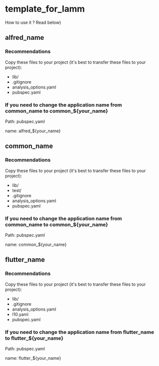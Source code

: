 # template_for_lamm

How to use it ? Read below)

## alfred_name

### Recommendations

Copy these files to your project (it's best to transfer these files to your project):
- lib/
- .gitignore
- analysis_options.yaml
- pubspec.yaml

### If you need to change the application name from common_name to common_${your_name}

Path: pubspec.yaml

name: alfred_${your_name}

## common_name

### Recommendations

Copy these files to your project (it's best to transfer these files to your project):
- lib/
- test/
- .gitignore
- analysis_options.yaml
- pubspec.yaml

### If you need to change the application name from common_name to common_${your_name}

Path: pubspec.yaml

name: common_${your_name}

## flutter_name

### Recommendations

Copy these files to your project (it's best to transfer these files to your project):
- lib/
- .gitignore
- analysis_options.yaml
- l10.yaml
- pubspec.yaml

### If you need to change the application name from flutter_name to flutter_${your_name}

Path: pubspec.yaml

name: flutter_${your_name}